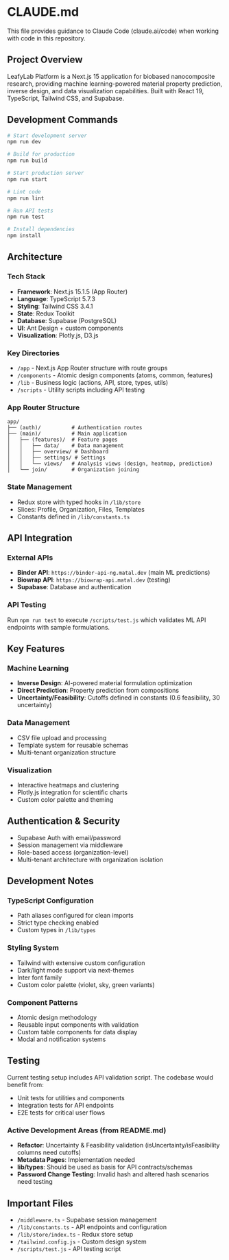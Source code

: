 # CLAUDE.md

This file provides guidance to Claude Code (claude.ai/code) when working with code in this repository.

## Project Overview

LeafyLab Platform is a Next.js 15 application for biobased nanocomposite research, providing machine learning-powered material property prediction, inverse design, and data visualization capabilities. Built with React 19, TypeScript, Tailwind CSS, and Supabase.

## Development Commands

```bash
# Start development server
npm run dev

# Build for production
npm run build

# Start production server
npm run start

# Lint code
npm run lint

# Run API tests
npm run test

# Install dependencies
npm install
```

## Architecture

### Tech Stack
- **Framework**: Next.js 15.1.5 (App Router)
- **Language**: TypeScript 5.7.3
- **Styling**: Tailwind CSS 3.4.1
- **State**: Redux Toolkit
- **Database**: Supabase (PostgreSQL)
- **UI**: Ant Design + custom components
- **Visualization**: Plotly.js, D3.js

### Key Directories
- `/app` - Next.js App Router structure with route groups
- `/components` - Atomic design components (atoms, common, features)
- `/lib` - Business logic (actions, API, store, types, utils)
- `/scripts` - Utility scripts including API testing

### App Router Structure
```
app/
├── (auth)/          # Authentication routes
├── (main)/          # Main application
│   ├── (features)/  # Feature pages
│   │   ├── data/    # Data management
│   │   ├── overview/ # Dashboard
│   │   ├── settings/ # Settings
│   │   └── views/   # Analysis views (design, heatmap, prediction)
│   └── join/        # Organization joining
```

### State Management
- Redux store with typed hooks in `/lib/store`
- Slices: Profile, Organization, Files, Templates
- Constants defined in `/lib/constants.ts`

## API Integration

### External APIs
- **Binder API**: `https://binder-api-ng.matal.dev` (main ML predictions)
- **Biowrap API**: `https://biowrap-api.matal.dev` (testing)
- **Supabase**: Database and authentication

### API Testing
Run `npm run test` to execute `/scripts/test.js` which validates ML API endpoints with sample formulations.

## Key Features

### Machine Learning
- **Inverse Design**: AI-powered material formulation optimization
- **Direct Prediction**: Property prediction from compositions
- **Uncertainty/Feasibility**: Cutoffs defined in constants (0.6 feasibility, 30 uncertainty)

### Data Management
- CSV file upload and processing
- Template system for reusable schemas
- Multi-tenant organization structure

### Visualization
- Interactive heatmaps and clustering
- Plotly.js integration for scientific charts
- Custom color palette and theming

## Authentication & Security

- Supabase Auth with email/password
- Session management via middleware
- Role-based access (organization-level)
- Multi-tenant architecture with organization isolation

## Development Notes

### TypeScript Configuration
- Path aliases configured for clean imports
- Strict type checking enabled
- Custom types in `/lib/types`

### Styling System
- Tailwind with extensive custom configuration
- Dark/light mode support via next-themes
- Inter font family
- Custom color palette (violet, sky, green variants)

### Component Patterns
- Atomic design methodology
- Reusable input components with validation
- Custom table components for data display
- Modal and notification systems

## Testing

Current testing setup includes API validation script. The codebase would benefit from:
- Unit tests for utilities and components
- Integration tests for API endpoints
- E2E tests for critical user flows

### Active Development Areas (from README.md)
- **Refactor**: Uncertainty & Feasibility validation (isUncertainty/isFeasibility columns need cutoffs)
- **Metadata Pages**: Implementation needed
- **lib/types**: Should be used as basis for API contracts/schemas
- **Password Change Testing**: Invalid hash and altered hash scenarios need testing

## Important Files

- `/middleware.ts` - Supabase session management
- `/lib/constants.ts` - API endpoints and configuration
- `/lib/store/index.ts` - Redux store setup
- `/tailwind.config.js` - Custom design system
- `/scripts/test.js` - API testing script